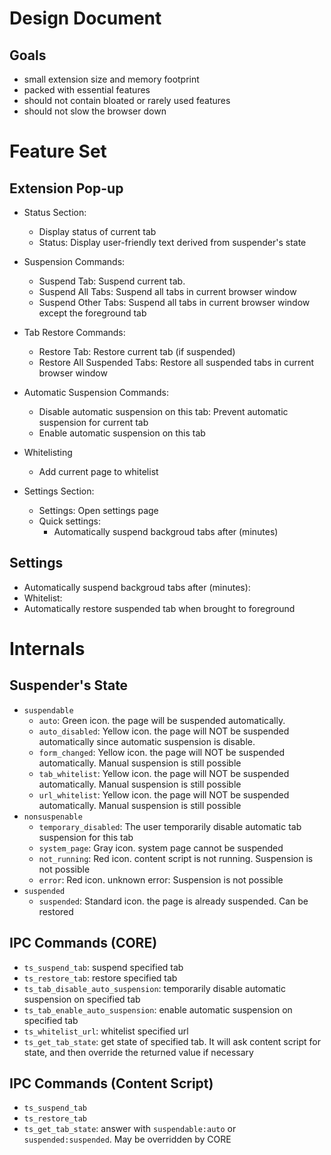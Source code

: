 Design Document
===============

Goals
-----

- small extension size and memory footprint
- packed with essential features
- should not contain bloated or rarely used features
- should not slow the browser down


Feature Set
===========

Extension Pop-up
-----------------

- Status Section:
    - Display status of current tab
    - Status: Display user-friendly text derived from suspender's state

- Suspension Commands:
    - Suspend Tab: Suspend current tab.
    - Suspend All Tabs: Suspend all tabs in current browser window
    - Suspend Other Tabs: Suspend all tabs in current browser window except the 
      foreground tab

- Tab Restore Commands:
    - Restore Tab: Restore current tab (if suspended)
    - Restore All Suspended Tabs: Restore all suspended tabs in current browser 
      window

- Automatic Suspension Commands:
    - Disable automatic suspension on this tab: Prevent automatic suspension for current 
      tab
    - Enable automatic suspension on this tab

- Whitelisting
    - Add current page to whitelist

- Settings Section:
    - Settings: Open settings page
    - Quick settings:
        - Automatically suspend backgroud tabs after (minutes)


Settings
--------

- Automatically suspend backgroud tabs after (minutes):
- Whitelist:
- Automatically restore suspended tab when brought to foreground


Internals
=========

Suspender's State
-----------------
- `suspendable`
    - `auto`: Green icon. the page will be suspended automatically.
    - `auto_disabled`: Yellow icon. the page will NOT be suspended automatically
       since automatic suspension is disable.
    - `form_changed`: Yellow icon. the page will NOT be suspended automatically.
      Manual suspension is still possible
    - `tab_whitelist`: Yellow icon. the page will NOT be suspended automatically.
      Manual suspension is still possible
    - `url_whitelist`: Yellow icon. the page will NOT be suspended automatically.
      Manual suspension is still possible
- `nonsuspenable`
    - `temporary_disabled`: The user temporarily disable automatic tab suspension 
       for this tab
    - `system_page`: Gray icon. system page cannot be suspended
    - `not_running`: Red icon. content script is not running. Suspension is not 
       possible
    - `error`: Red icon. unknown error: Suspension is not 
       possible
- `suspended`
    - `suspended`: Standard icon. the page is already suspended. Can be restored


IPC Commands (CORE)
-------------------
- `ts_suspend_tab`: suspend specified tab
- `ts_restore_tab`: restore specified tab
- `ts_tab_disable_auto_suspension`: temporarily disable automatic suspension on 
   specified tab
- `ts_tab_enable_auto_suspension`: enable automatic suspension on specified tab
- `ts_whitelist_url`: whitelist specified url
- `ts_get_tab_state`: get state of specified tab. It will ask content script 
  for state, and then override the returned value if necessary


IPC Commands (Content Script)
-----------------------------
- `ts_suspend_tab`
- `ts_restore_tab`
- `ts_get_tab_state`: answer with `suspendable:auto` or `suspended:suspended`.
  May be overridden by CORE


